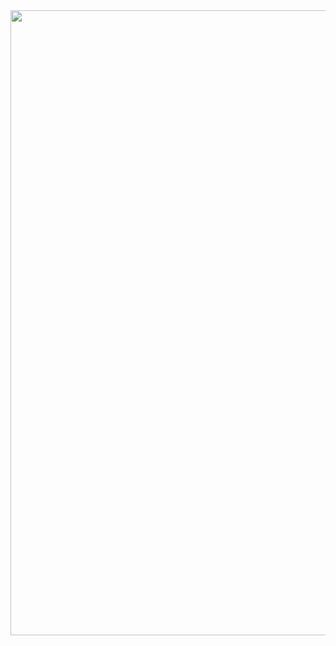 <a href="https://github.com/devxb/gitanimals">
  <img src="https://render.gitanimals.org/farms/rudtjr1106"
    width = "1000"/>
</a>
